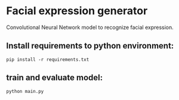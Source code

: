 # Facial expression generator

Convolutional Neural Network model to recognize facial expression.

## Install requirements to python environment:

```
pip install -r requirements.txt
```

## train and evaluate model:

```
python main.py
````
